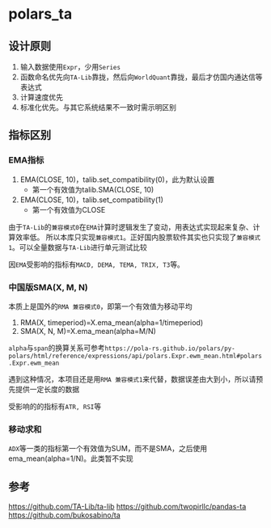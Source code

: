 # polars_ta

## 设计原则

1. 输入数据使用`Expr`，少用`Series`
2. 函数命名优先向`TA-Lib`靠拢，然后向`WorldQuant`靠拢，最后才仿国内通达信等表达式
3. 计算速度优先
4. 标准化优先。与其它系统结果不一致时需示明区别

## 指标区别

### EMA指标

1. EMA(CLOSE, 10)，talib.set_compatibility(0)，此为默认设置
    - 第一个有效值为talib.SMA(CLOSE, 10)
2. EMA(CLOSE, 10)，talib.set_compatibility(1)
    - 第一个有效值为CLOSE

由于`TA-Lib`的`兼容模式0`在`EMA`计算时逻辑发生了变动，用表达式实现起来复杂、计算效率低。
所以本库只实现`兼容模式1`。正好国内股票软件其实也只实现了`兼容模式1`。可以全量数据与`TA-Lib`进行单元测试比较

因`EMA`受影响的指标有`MACD, DEMA, TEMA, TRIX, T3`等。

### 中国版SMA(X, M, N)

本质上是国外的`RMA 兼容模式0`，即第一个有效值为移动平均

1. RMA(X, timeperiod)=X.ema_mean(alpha=1/timeperiod)
2. SMA(X, N, M)=X.ema_mean(alpha=M/N)

`alpha`与`span`的换算关系可参考`https://pola-rs.github.io/polars/py-polars/html/reference/expressions/api/polars.Expr.ewm_mean.html#polars.Expr.ewm_mean`

遇到这种情况，本项目还是用`RMA 兼容模式1`来代替，数据误差由大到小，所以请预先提供一定长度的数据

受影响的的指标有`ATR, RSI`等

### 移动求和

`ADX`等一类的指标第一个有效值为SUM，而不是SMA，之后使用ema_mean(alpha=1/N)。此类暂不实现

## 参考

https://github.com/TA-Lib/ta-lib
https://github.com/twopirllc/pandas-ta
https://github.com/bukosabino/ta

